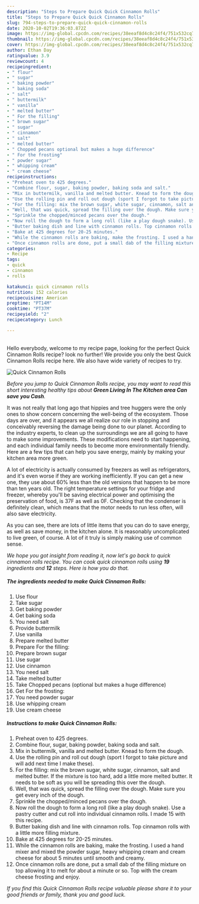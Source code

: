 ```yaml
---
description: "Steps to Prepare Quick Quick Cinnamon Rolls"
title: "Steps to Prepare Quick Quick Cinnamon Rolls"
slug: 794-steps-to-prepare-quick-quick-cinnamon-rolls
date: 2020-10-02T19:36:03.872Z
image: https://img-global.cpcdn.com/recipes/38eeaf8d4c8c24f4/751x532cq70/quick-cinnamon-rolls-recipe-main-photo.jpg
thumbnail: https://img-global.cpcdn.com/recipes/38eeaf8d4c8c24f4/751x532cq70/quick-cinnamon-rolls-recipe-main-photo.jpg
cover: https://img-global.cpcdn.com/recipes/38eeaf8d4c8c24f4/751x532cq70/quick-cinnamon-rolls-recipe-main-photo.jpg
author: Ethan Day
ratingvalue: 3.9
reviewcount: 4
recipeingredient:
- " flour"
- " sugar"
- " baking powder"
- " baking soda"
- " salt"
- " buttermilk"
- " vanilla"
- " melted butter"
- " For the filling"
- " brown sugar"
- " sugar"
- " cinnamon"
- " salt"
- " melted butter"
- " Chopped pecans optional but makes a huge difference"
- " For the frosting"
- " powder sugar"
- " whipping cream"
- " cream cheese"
recipeinstructions:
- "Preheat oven to 425 degrees."
- "Combine flour, sugar, baking powder, baking soda and salt."
- "Mix in buttermilk, vanilla and melted butter. Knead to form the dough."
- "Use the rolling pin and roll out dough (sport I forgot to take picture and will add next time I make these)."
- "For the filling: mix the brown sugar, white sugar, cinnamon, salt and melted butter. If the mixture is too hard, add a little more melted butter. It needs to be soft as you will be spreading this over the dough."
- "Well, that was quick, spread the filling over the dough. Make sure you get every inch of the dough."
- "Sprinkle the chopped/minced pecans over the dough."
- "Now roll the dough to form a long roll (like a play dough snake). Use a pastry cutter and cut roll into individual cinnamon rolls. I made 15 with this recipe."
- "Butter baking dish and line with cinnamon rolls. Top cinnamon rolls with a little more filling mixture."
- "Bake at 425 degrees for 20-25 minutes."
- "While the cinnamon rolls are baking, make the frosting. I used a hand mixer and mixed the powder sugar, heavy whipping cream and cream cheese for about 5 minutes until smooth and creamy."
- "Once cinnamon rolls are done, put a small dab of the filling mixture on top allowing it to melt for about a minute or so. Top with the cream cheese frosting and enjoy."
categories:
- Recipe
tags:
- quick
- cinnamon
- rolls

katakunci: quick cinnamon rolls 
nutrition: 152 calories
recipecuisine: American
preptime: "PT14M"
cooktime: "PT37M"
recipeyield: "2"
recipecategory: Lunch

---
```

<br>
Hello everybody, welcome to my recipe page, looking for the perfect Quick Cinnamon Rolls recipe? look no further! We provide you only the best Quick Cinnamon Rolls recipe here. We also have wide variety of recipes to try.
<br>


![Quick Cinnamon Rolls](https://img-global.cpcdn.com/recipes/38eeaf8d4c8c24f4/751x532cq70/quick-cinnamon-rolls-recipe-main-photo.jpg)

<i>Before you jump to Quick Cinnamon Rolls recipe, you may want to read this short interesting healthy tips about 
<strong>Green Living In The Kitchen area Can save you Cash</strong>.</i>
</br>

It was not really that long ago that hippies and tree huggers were the only ones to show concern concerning the well-being of the ecosystem. Those days are over, and it appears we all realize our role in stopping and conceivably reversing the damage being done to our planet. According to the industry experts, to clean up the surroundings we are all going to have to make some improvements. These modifications need to start happening, and each individual family needs to become more environmentally friendly. Here are a few tips that can help you save energy, mainly by making your kitchen area more green.

A lot of electricity is actually consumed by freezers as well as refrigerators, and it's even worse if they are working inefficiently. If you can get a new one, they use about 60% less than the old versions that happen to be more than ten years old. The right temperature settings for your fridge and freezer, whereby you'll be saving electrical power and optimising the preservation of food, is 37F as well as 0F. Checking that the condenser is definitely clean, which means that the motor needs to run less often, will also save electricity.

As you can see, there are lots of little items that you can do to save energy, as well as save money, in the kitchen alone. It is reasonably uncomplicated to live green, of course. A lot of it truly is simply making use of common sense.


<i>We hope you got insight from reading it, now let's go back to quick cinnamon rolls recipe. You can cook quick cinnamon rolls using <strong>19</strong> ingredients and <strong>12</strong> steps. Here is how you do that.
</i>

##### The ingredients needed to make Quick Cinnamon Rolls:

1. Use  flour
1. Take  sugar
1. Get  baking powder
1. Get  baking soda
1. You need  salt
1. Provide  buttermilk
1. Use  vanilla
1. Prepare  melted butter
1. Prepare  For the filling:
1. Prepare  brown sugar
1. Use  sugar
1. Use  cinnamon
1. You need  salt
1. Take  melted butter
1. Take  Chopped pecans (optional but makes a huge difference)
1. Get  For the frosting:
1. You need  powder sugar
1. Use  whipping cream
1. Use  cream cheese


##### Instructions to make Quick Cinnamon Rolls:

1. Preheat oven to 425 degrees.
1. Combine flour, sugar, baking powder, baking soda and salt.
1. Mix in buttermilk, vanilla and melted butter. Knead to form the dough.
1. Use the rolling pin and roll out dough (sport I forgot to take picture and will add next time I make these).
1. For the filling: mix the brown sugar, white sugar, cinnamon, salt and melted butter. If the mixture is too hard, add a little more melted butter. It needs to be soft as you will be spreading this over the dough.
1. Well, that was quick, spread the filling over the dough. Make sure you get every inch of the dough.
1. Sprinkle the chopped/minced pecans over the dough.
1. Now roll the dough to form a long roll (like a play dough snake). Use a pastry cutter and cut roll into individual cinnamon rolls. I made 15 with this recipe.
1. Butter baking dish and line with cinnamon rolls. Top cinnamon rolls with a little more filling mixture.
1. Bake at 425 degrees for 20-25 minutes.
1. While the cinnamon rolls are baking, make the frosting. I used a hand mixer and mixed the powder sugar, heavy whipping cream and cream cheese for about 5 minutes until smooth and creamy.
1. Once cinnamon rolls are done, put a small dab of the filling mixture on top allowing it to melt for about a minute or so. Top with the cream cheese frosting and enjoy.


<i>If you find this Quick Cinnamon Rolls recipe valuable please share it to your good friends or family, thank you and good luck.</i>
